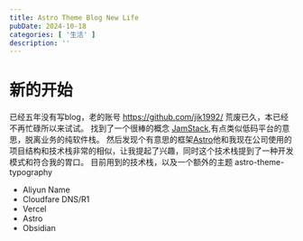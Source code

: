 ```yaml
---
title: Astro Theme Blog New Life
pubDate: 2024-10-18
categories: [ '生活' ]
description: ''
---
```


# 新的开始

已经五年没有写blog，老的账号 https://github.com/jik1992/ 荒废已久，本已经不再忙碌所以来试试。
找到了一个很棒的概念 [JamStack](https://jamstack.org/),有点类似低码平台的意思，脱离业务的纯软件栈。
然后发现个有意思的框架[Astro](https://astro.build/)他和我现在公司使用的项目结构和技术栈非常的相似，让我提起了兴趣，同时这个技术栈提到了一种开发模式和符合我的胃口。
目前用到的技术栈，以及一个额外的主题 astro-theme-typography

* Aliyun Name
* Cloudfare DNS/R1
* Vercel
* Astro
* Obsidian
